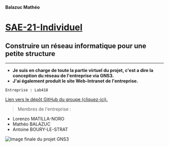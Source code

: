 **Balazuc Mathéo**
# [SAE-21-Individuel](https://github.com/matheobalazuc/SAE-21-Individuel)
## Construire un réseau informatique pour une petite structure
---

 - **Je suis en charge de toute la partie virtuel du projet, c'est a dire la conception du réseau de l'entreprise via GNS3.**
 - **J'ai également produit le site Web-Intranet de l'entreprise.**


```Entreprise : Lab418```

[Lien vers le dépôt GitHub du groupe (cliquez-ici).](https://github.com/s4uc3-1s-n0t-sus/SAE21_IUTBZ)

> Membres de l'entreprise : 
* Lorenzo MATILLA-NORO
* Mathéo BALAZUC
* Antoine BOURY-LE-STRAT

![Image finale du projet GNS3](Image%20de%20l'%C3%A9volution%20du%20projet%20GNS3/Capture%20finale%20du%20projet%20GNS3-Lab418.png "Image finale du projet GNS3")
